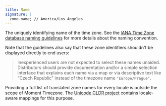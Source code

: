 ```yaml
---
title: Name
signature: |
  zone.name; // America/Los_Angeles
---
```


The uniquely identifying name of the time zone.
See the [IANA Time Zone database naming guidelines](https://data.iana.org/time-zones/theory.html#naming)
for more details about the naming convention.

Note that the guidelines also say that these zone identifiers shouldn't be displayed directly to
end users:

> Inexperienced users are not expected to select these names unaided. Distributors should provide
> documentation and/or a simple selection interface that explains each name via a map or via
> descriptive text like "Czech Republic" instead of the timezone name `"Europe/Prague"`.

Providing a full list of translated zone names for every locale is outside the scope of Moment Timezone.
The [Unicode CLDR project](https://cldr.unicode.org/) contains locale-aware mappings for this purpose.
